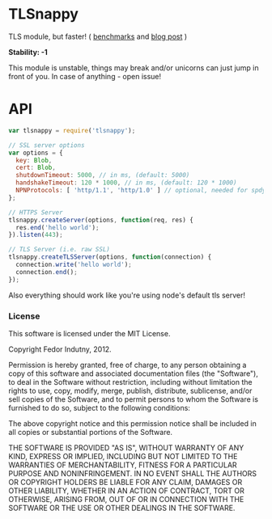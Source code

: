 # TLSnappy

TLS module, but faster! ( [benchmarks][1] and [blog post][2] )

**Stability: -1**

This module is unstable, things may break and/or unicorns can just jump in front
of you. In case of anything - open issue!

# API

```javascript
var tlsnappy = require('tlsnappy');

// SSL server options
var options = {
  key: Blob,
  cert: Blob,
  shutdownTimeout: 5000, // in ms, (default: 5000)
  handshakeTimeout: 120 * 1000, // in ms, (default: 120 * 1000)
  NPNProtocols: [ 'http/1.1', 'http/1.0' ] // optional, needed for spdy
};

// HTTPS Server
tlsnappy.createServer(options, function(req, res) {
  res.end('hello world');
}).listen(443);

// TLS Server (i.e. raw SSL)
tlsnappy.createTLSServer(options, function(connection) {
  connection.write('hello world');
  connection.end();
});
```

Also everything should work like you're using node's default tls server!

### License

This software is licensed under the MIT License.

Copyright Fedor Indutny, 2012.

Permission is hereby granted, free of charge, to any person obtaining a
copy of this software and associated documentation files (the
"Software"), to deal in the Software without restriction, including
without limitation the rights to use, copy, modify, merge, publish,
distribute, sublicense, and/or sell copies of the Software, and to permit
persons to whom the Software is furnished to do so, subject to the
following conditions:

The above copyright notice and this permission notice shall be included
in all copies or substantial portions of the Software.

THE SOFTWARE IS PROVIDED "AS IS", WITHOUT WARRANTY OF ANY KIND, EXPRESS
OR IMPLIED, INCLUDING BUT NOT LIMITED TO THE WARRANTIES OF
MERCHANTABILITY, FITNESS FOR A PARTICULAR PURPOSE AND NONINFRINGEMENT. IN
NO EVENT SHALL THE AUTHORS OR COPYRIGHT HOLDERS BE LIABLE FOR ANY CLAIM,
DAMAGES OR OTHER LIABILITY, WHETHER IN AN ACTION OF CONTRACT, TORT OR
OTHERWISE, ARISING FROM, OUT OF OR IN CONNECTION WITH THE SOFTWARE OR THE
USE OR OTHER DEALINGS IN THE SOFTWARE.

[1]: https://github.com/indutny/tlsnappy/blob/master/benchmark/index.md
[2]: http://blog.indutny.com/0.benchmarking-tls
